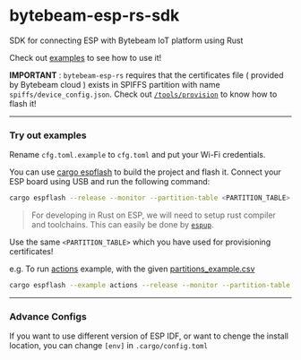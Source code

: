 # bytebeam-esp-rs-sdk
SDK for connecting ESP with Bytebeam IoT platform using Rust

Check out [examples](https://github.com/bytebeamio/bytebeam-esp-rs-sdk/tree/main/examples) to see how to use it!

**IMPORTANT** : `bytebeam-esp-rs` requires that the certificates file ( provided by Bytebeam cloud ) exists in SPIFFS partition with name `spiffs/device_config.json`. Check out [`/tools/provision`](https://github.com/bytebeamio/bytebeam-esp-rs-sdk/tree/main/tools/provision) to know how to flash it!

*** 

### Try out examples

Rename `cfg.toml.example` to `cfg.toml` and put your Wi-Fi credentials.

You can use [cargo espflash](https://github.com/esp-rs/espflash) to build the project and flash it. Connect your ESP board using USB and run the following command:
```sh
cargo espflash --release --monitor --partition-table <PARTITION_TABLE> --example <EXAMPLE_NAME> --erase-otadata
```
> For developing in Rust on ESP, we will need to setup rust compiler and toolchains. This can easily be done by [`espup`](https://esp-rs.github.io/book/installation/installation.html#espup).

Use the same `<PARTITION_TABLE>` which you have used for provisioning certificates!

e.g. To run [actions](https://github.com/bytebeamio/bytebeam-esp-rs-sdk/blob/main/examples/actions.rs) example, with the given [partitions_example.csv](https://github.com/bytebeamio/bytebeam-esp-rs-sdk/blob/main/partitions_example.csv) 
```sh
cargo espflash --example actions --release --monitor --partition-table ./partitions_example.csv --erase-otadata
```

***

### Advance Configs

If you want to use different version of ESP IDF, or want to chenge the install location, you can change `[env]` in `.cargo/config.toml`


